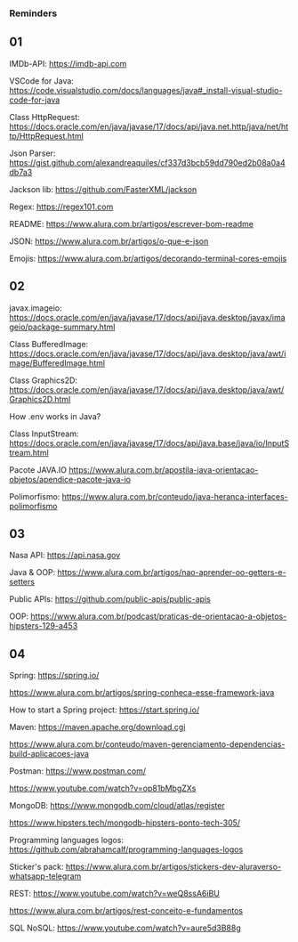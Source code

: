 

### Reminders

## 01

IMDb-API:
https://imdb-api.com


VSCode for Java:
https://code.visualstudio.com/docs/languages/java#_install-visual-studio-code-for-java


Class HttpRequest:
https://docs.oracle.com/en/java/javase/17/docs/api/java.net.http/java/net/http/HttpRequest.html


Json Parser:
https://gist.github.com/alexandreaquiles/cf337d3bcb59dd790ed2b08a0a4db7a3


Jackson lib:
https://github.com/FasterXML/jackson


Regex:
https://regex101.com


README:
https://www.alura.com.br/artigos/escrever-bom-readme


JSON:
https://www.alura.com.br/artigos/o-que-e-json


Emojis:
https://www.alura.com.br/artigos/decorando-terminal-cores-emojis


## 02

javax.imageio:
https://docs.oracle.com/en/java/javase/17/docs/api/java.desktop/javax/imageio/package-summary.html


Class BufferedImage:
https://docs.oracle.com/en/java/javase/17/docs/api/java.desktop/java/awt/image/BufferedImage.html


Class Graphics2D:
https://docs.oracle.com/en/java/javase/17/docs/api/java.desktop/java/awt/Graphics2D.html

How .env works in Java?


Class InputStream:
https://docs.oracle.com/en/java/javase/17/docs/api/java.base/java/io/InputStream.html


Pacote JAVA.IO
https://www.alura.com.br/apostila-java-orientacao-objetos/apendice-pacote-java-io


Polimorfismo:
https://www.alura.com.br/conteudo/java-heranca-interfaces-polimorfismo


## 03

Nasa API:
https://api.nasa.gov


Java & OOP:
https://www.alura.com.br/artigos/nao-aprender-oo-getters-e-setters


Public APIs:
https://github.com/public-apis/public-apis


OOP:
https://www.alura.com.br/podcast/praticas-de-orientacao-a-objetos-hipsters-129-a453


## 04

Spring:
https://spring.io/

https://www.alura.com.br/artigos/spring-conheca-esse-framework-java

How to start a Spring project:
https://start.spring.io/

Maven:
https://maven.apache.org/download.cgi


https://www.alura.com.br/conteudo/maven-gerenciamento-dependencias-build-aplicacoes-java

Postman:
https://www.postman.com/


https://www.youtube.com/watch?v=op81bMbgZXs

MongoDB:
https://www.mongodb.com/cloud/atlas/register


https://www.hipsters.tech/mongodb-hipsters-ponto-tech-305/

Programming languages logos:
https://github.com/abrahamcalf/programming-languages-logos

Sticker's pack:
https://www.alura.com.br/artigos/stickers-dev-aluraverso-whatsapp-telegram

REST:
https://www.youtube.com/watch?v=weQ8ssA6iBU

https://www.alura.com.br/artigos/rest-conceito-e-fundamentos

SQL NoSQL:
https://www.youtube.com/watch?v=aure5d3B88g




